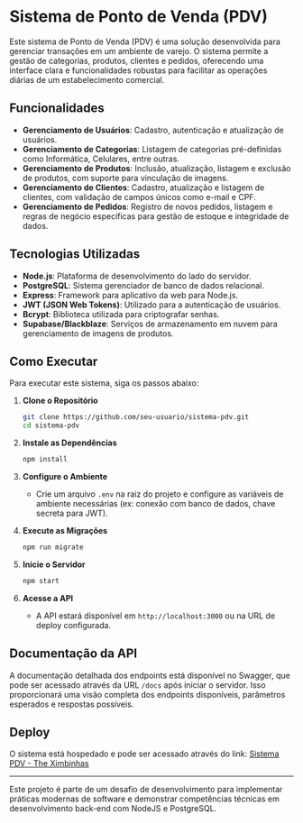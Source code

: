 
# Sistema de Ponto de Venda (PDV)

Este sistema de Ponto de Venda (PDV) é uma solução desenvolvida para gerenciar transações em um ambiente de varejo. O sistema permite a gestão de categorias, produtos, clientes e pedidos, oferecendo uma interface clara e funcionalidades robustas para facilitar as operações diárias de um estabelecimento comercial.

## Funcionalidades

- **Gerenciamento de Usuários**: Cadastro, autenticação e atualização de usuários.
- **Gerenciamento de Categorias**: Listagem de categorias pré-definidas como Informática, Celulares, entre outras.
- **Gerenciamento de Produtos**: Inclusão, atualização, listagem e exclusão de produtos, com suporte para vinculação de imagens.
- **Gerenciamento de Clientes**: Cadastro, atualização e listagem de clientes, com validação de campos únicos como e-mail e CPF.
- **Gerenciamento de Pedidos**: Registro de novos pedidos, listagem e regras de negócio específicas para gestão de estoque e integridade de dados.

## Tecnologias Utilizadas

- **Node.js**: Plataforma de desenvolvimento do lado do servidor.
- **PostgreSQL**: Sistema gerenciador de banco de dados relacional.
- **Express**: Framework para aplicativo da web para Node.js.
- **JWT (JSON Web Tokens)**: Utilizado para a autenticação de usuários.
- **Bcrypt**: Biblioteca utilizada para criptografar senhas.
- **Supabase/Blackblaze**: Serviços de armazenamento em nuvem para gerenciamento de imagens de produtos.

## Como Executar

Para executar este sistema, siga os passos abaixo:

1. **Clone o Repositório**
   ```bash
   git clone https://github.com/seu-usuario/sistema-pdv.git
   cd sistema-pdv
   ```

2. **Instale as Dependências**
   ```bash
   npm install
   ```

3. **Configure o Ambiente**
   - Crie um arquivo `.env` na raiz do projeto e configure as variáveis de ambiente necessárias (ex: conexão com banco de dados, chave secreta para JWT).

4. **Execute as Migrações**
   ```bash
   npm run migrate
   ```

5. **Inicie o Servidor**
   ```bash
   npm start
   ```

6. **Acesse a API**
   - A API estará disponível em `http://localhost:3000` ou na URL de deploy configurada.

## Documentação da API

A documentação detalhada dos endpoints está disponível no Swagger, que pode ser acessado através da URL `/docs` após iniciar o servidor. Isso proporcionará uma visão completa dos endpoints disponíveis, parâmetros esperados e respostas possíveis.

## Deploy

O sistema está hospedado e pode ser acessado através do link: [Sistema PDV - The Ximbinhas](https://desafio-backend-modulo-05-sistema-pdv-dds13-dbe04-apagecgl2.vercel.app/)


---

Este projeto é parte de um desafio de desenvolvimento para implementar práticas modernas de software e demonstrar competências técnicas em desenvolvimento back-end com NodeJS e PostgreSQL.
